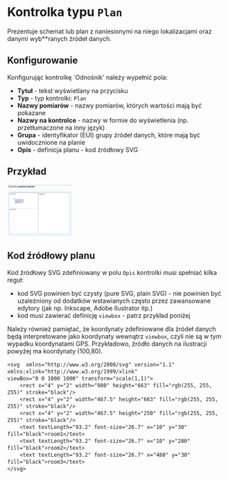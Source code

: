 # Kontrolka typu `Plan`

Prezentuje schemat lub plan z naniesionymi na niego lokalizacjami oraz danymi wyb**ranych źródeł danych.

## Konfigurowanie

Konfigurując kontrolkę `Odnośnik' należy wypełnić pola:

- **Tytuł** - tekst wyświetlany na przycisku
- **Typ** - typ kontrolki: `Plan`
- **Nazwy pomiarów** - nazwy pomiarów, których wartości mają być pokazane
- **Nazwy na kontrolce** - nazwy w formie do wyświetlenia (np. przetłumaczone na inny język)
- **Grupa** - identyfikator (EUI) grupy źródeł danych, które mają być uwidocznione na planie
- **Opis** - definicja planu - kod źródłowy SVG

## Przykład

<img src="../../assets/plan.png" class="border rounded shadow mt-1 mb-3" width="30%">

## Kod źródłowy planu

Kod źródłowy SVG zdefiniowany w polu `Opis` kontrolki musi spełniać kilka reguł:

- kod SVG powinien być czysty (pure SVG, plain SVG) - nie powinien być uzależniony od dodatków wstawianych często przez zawansowane edytory (jak np. Inkscape, Adobe Ilustrator itp.) 
- kod musi zawierać definicję `viewbox` - patrz przykład poniżej

Należy również pamiętać, że koordynaty zdefiniowane dla źródeł danych będą interpretowane jako koordynaty wewnątrz `viewbox`, czyli nie są w tym wypadku koordynatami GPS. Przykładowo, źródło danych na ilustracji powyżej ma koordynaty (100,80).

```
<svg  xmlns="http://www.w3.org/2000/svg" version="1.1" xmlns:xlink="http://www.w3.org/1999/xlink"
viewBox="0 0 1000 1000" transform="scale(1,1)">
    <rect x="4" y="2" width="980" height="663" fill="rgb(255, 255, 255)" stroke="black"/>
    <rect x="4" y="2" width="467.5" height="663" fill="rgb(255, 255, 255)" stroke="black"/>
    <rect x="4" y="2" width="467.5" height="250" fill="rgb(255, 255, 255)" stroke="black"/>
    <text textLength="93.2" font-size="26.7" x="10" y="30" fill="black">room1</text>
    <text textLength="93.2" font-size="26.7" x="10" y="280" fill="black">room2</text>
    <text textLength="93.2" font-size="26.7" x="480" y="30" fill="black">room3</text>
</svg>
```